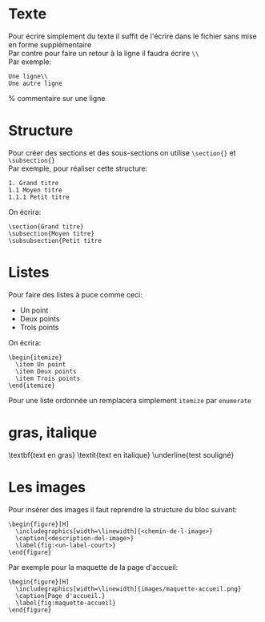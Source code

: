 # Texte
Pour écrire simplement du texte il suffit de l'écrire dans le fichier sans mise en forme supplémentaire\
Par contre pour faire un retour à la ligne il faudra écrire `\\`\
Par exemple:
```
Une ligne\\
Une autre ligne
```

% commentaire sur une ligne

# Structure
Pour créer des sections et des sous-sections on utilise `\section{}` et `\subsection{}`\
Par exemple, pour réaliser cette structure:
```
1. Grand titre
1.1 Moyen titre
1.1.1 Petit titre
```
On écrira:
```
\section{Grand titre}
\subsection{Moyen titre}
\subsubsection{Petit titre
```

# Listes
Pour faire des listes à puce comme ceci:
* Un point
* Deux points
* Trois points

On écrira:
```
\begin{itemize}
  \item Un point
  \item Deux points
  \item Trois points
\end{itemize}
```

Pour une liste ordonnée un remplacera simplement `itemize` par `enumerate`

# gras, italique

\textbf{text en gras}
\textit{text en italique}
\underline{test souligné}

# Les images
Pour insérer des images il faut reprendre la structure du bloc suivant:
```
\begin{figure}[H]
  \includegraphics[width=\linewidth]{<chemin-de-l-image>}
  \caption{<description-del-image>}
  \label{fig:<un-label-court>}
\end{figure}
```

Par exemple pour la maquette de la page d'accueil:
```
\begin{figure}[H]
  \includegraphics[width=\linewidth]{images/maquette-accueil.png}
  \caption{Page d'accueil.}
  \label{fig:maquette-accueil}
\end{figure}
```
